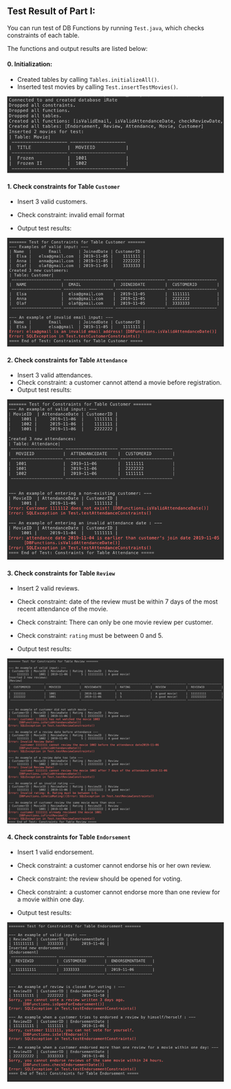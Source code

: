 ## Test Result of Part I:

You can run test of DB Functions by running `Test.java`, which checks constraints of each table.

The functions and output results are listed below:

#### 0. Initialization:

- Created tables by calling `Tables.initializeAll()`.
- Inserted test movies by calling `Test.insertTestMovies()`.

![image-20191204234315412](test_result0.png)



#### 1. Check constraints for Table `Customer`

- Insert 3 valid customers. 

- Check constraint: invalid email format
- Output test results:

![image-20191204233541476](test_result1.png)



#### 2. Check constraints for Table `Attendance`

- Insert 3 valid attendances.
- Check constraint: a customer cannot attend a movie before registration.
- Output test results:

![image-20191204233701623](test_result2.png)





#### 3. Check constraints for Table `Review`

- Insert 2 valid reviews.
- Check constraint: date of the review must be within 7 days of the most recent attendance of the movie.
- Check constraint: There can only be one movie review per customer.
- Check constraint: `rating` must be between 0 and 5.

- Output test results:

![image-20191204233858939](test_result3.png)



#### 4. Check constraints for Table `Endorsement`

- Insert 1 valid endorsement.
- Check constraint: a customer cannot endorse his or her own review.
- Check constraint: the review should be opened for voting.
- Check constraint: a customer cannot endorse more than one review for a movie within one day.

- Output test results:

![image-20191204233945199](test_result4.png)



